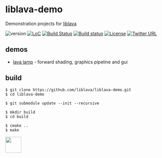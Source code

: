 # liblava-demo
Demonstration projects for <a href="https://git.io/liblava">liblava</a>

![version](https://img.shields.io/badge/version-0.4.3-blue) [![LoC](https://tokei.rs/b1/github/liblava/liblava-demo?category=code)](https://github.com/liblava/liblava-demo) [![Build Status](https://travis-ci.com/liblava/liblava-demo.svg?branch=master)](https://travis-ci.com/liblava/liblava-demo) [![Build status](https://ci.appveyor.com/api/projects/status/oe7xaf1woualri1b?svg=true)](https://ci.appveyor.com/project/TheLavaBlock/liblava-demo) [![License](https://img.shields.io/badge/license-MIT-blue.svg)](LICENSE) [![Twitter URL](https://img.shields.io/twitter/url/http/shields.io.svg?style=social&label=Follow)](https://twitter.com/thelavablock)

## demos

* [lava lamp](https://github.com/liblava/liblava-demo/blob/master/lamp/lamp.cpp) - forward shading, graphics pipeline and gui

## build

```
$ git clone https://github.com/liblava/liblava-demo.git
$ cd liblava-demo

$ git submodule update --init --recursive

$ mkdir build
$ cd build

$ cmake ..
$ make
```

<a href="https://lava-block.com"><img src="https://github.com/liblava.png" width="50"></a>
